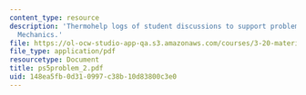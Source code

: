 ```yaml
---
content_type: resource
description: 'Thermohelp logs of student discussions to support problem sets: Statistical
  Mechanics.'
file: https://ol-ocw-studio-app-qa.s3.amazonaws.com/courses/3-20-materials-at-equilibrium-sma-5111-fall-2003/148ea5fb0d310997c38b10d83800c3e0_ps5problem_2.pdf
file_type: application/pdf
resourcetype: Document
title: ps5problem_2.pdf
uid: 148ea5fb-0d31-0997-c38b-10d83800c3e0
---
```

